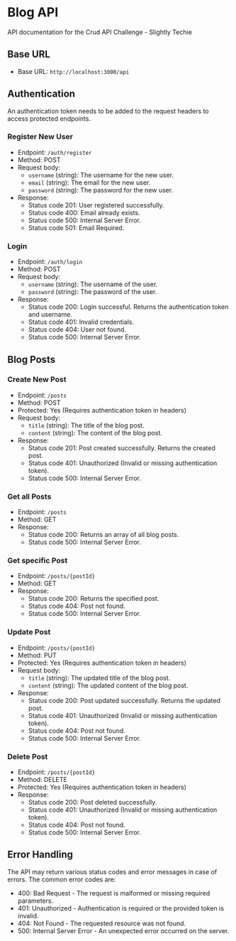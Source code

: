 # Blog API

API documentation for the Crud API Challenge - Slightly Techie

## Base URL

- Base URL: `http://localhost:3000/api`

## Authentication

An authentication token needs to be added to the request headers to access protected endpoints.

### Register New User

- Endpoint: `/auth/register`
- Method: POST
- Request body:
  - `username` (string): The username for the new user.
  - `email` (string): The email for the new user.
  - `password` (string): The password for the new user.
- Response:
  - Status code 201: User registered successfully.
  - Status code 400: Email already exists.
  - Status code 500: Internal Server Error.
  - Status code 501: Email Required.

### Login

- Endpoint: `/auth/login`
- Method: POST
- Request body:
  - `username` (string): The username of the user.
  - `password` (string): The password of the user.
- Response:
  - Status code 200: Login successful. Returns the authentication token and username.
  - Status code 401: Invalid credentials.
  - Status code 404: User not found.
  - Status code 500: Internal Server Error.

## Blog Posts

### Create New Post

- Endpoint: `/posts`
- Method: POST
- Protected: Yes (Requires authentication token in headers)
- Request body:
  - `title` (string): The title of the blog post.
  - `content` (string): The content of the blog post.
- Response:
  - Status code 201: Post created successfully. Returns the created post.
  - Status code 401: Unauthorized (Invalid or missing authentication token).
  - Status code 500: Internal Server Error.

### Get all Posts

- Endpoint: `/posts`
- Method: GET
- Response:
  - Status code 200: Returns an array of all blog posts.
  - Status code 500: Internal Server Error.

### Get specific Post

- Endpoint: `/posts/{postId}`
- Method: GET
- Response:
  - Status code 200: Returns the specified post.
  - Status code 404: Post not found.
  - Status code 500: Internal Server Error.

### Update Post

- Endpoint: `/posts/{postId}`
- Method: PUT
- Protected: Yes (Requires authentication token in headers)
- Request body:
  - `title` (string): The updated title of the blog post.
  - `content` (string): The updated content of the blog post.
- Response:
  - Status code 200: Post updated successfully. Returns the updated post.
  - Status code 401: Unauthorized (Invalid or missing authentication token).
  - Status code 404: Post not found.
  - Status code 500: Internal Server Error.

### Delete Post

- Endpoint: `/posts/{postId}`
- Method: DELETE
- Protected: Yes (Requires authentication token in headers)
- Response:
  - Status code 200: Post deleted successfully.
  - Status code 401: Unauthorized (Invalid or missing authentication token).
  - Status code 404: Post not found.
  - Status code 500: Internal Server Error.

## Error Handling

The API may return various status codes and error messages in case of errors. The common error codes are:

- 400: Bad Request - The request is malformed or missing required parameters.
- 401: Unauthorized - Authentication is required or the provided token is invalid.
- 404: Not Found - The requested resource was not found.
- 500: Internal Server Error - An unexpected error occurred on the server.
